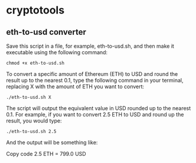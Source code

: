 # cryptotools

## eth-to-usd converter
Save this script in a file, for example, eth-to-usd.sh, and then make it executable using the following command:

```
chmod +x eth-to-usd.sh
```
To convert a specific amount of Ethereum (ETH) to USD and round the result up to the nearest 0.1, type the following command in your terminal, replacing X with the amount of ETH you want to convert:
```
./eth-to-usd.sh X
```
The script will output the equivalent value in USD rounded up to the nearest 0.1. For example, if you want to convert 2.5 ETH to USD and round up the result, you would type:

```
./eth-to-usd.sh 2.5
```
And the output will be something like:

Copy code
2.5 ETH = 799.0 USD
